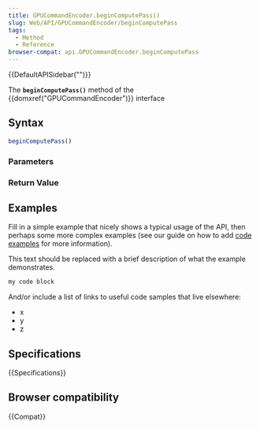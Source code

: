 ```yaml
---
title: GPUCommandEncoder.beginComputePass()
slug: Web/API/GPUCommandEncoder/beginComputePass
tags:
  - Method
  - Reference
browser-compat: api.GPUCommandEncoder.beginComputePass
---
```

{{DefaultAPISidebar("")}}

The **`beginComputePass()`** method of the {{domxref("GPUCommandEncoder")}} interface 

## Syntax

```js
beginComputePass()
```

### Parameters



### Return Value



## Examples

Fill in a simple example that nicely shows a typical usage of the API, then perhaps some more complex examples (see our guide on how to add [code examples](/en-US/docs/MDN/Contribute/Structures/Code_examples) for more information).

This text should be replaced with a brief description of what the example demonstrates.

```js
my code block
```

And/or include a list of links to useful code samples that live elsewhere:

*   x
*   y
*   z

## Specifications

{{Specifications}}

## Browser compatibility

{{Compat}}

